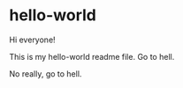 # hello-world

Hi everyone!

This is my hello-world readme file.  Go to hell.

No really, go to hell.

